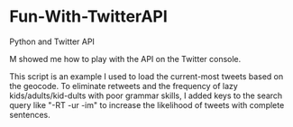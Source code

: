 Fun-With-TwitterAPI
===================

Python and Twitter API

M showed me how to play with the API on the Twitter console.

This script is an example I used to load the current-most tweets based on the geocode. To eliminate retweets and the frequency of lazy kids/adults/kid-dults with poor grammar skills, I added keys to the search query like "-RT -ur -im" to increase the likelihood of tweets with complete sentences.
